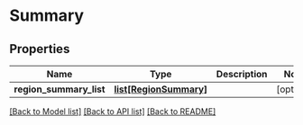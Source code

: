 # Summary

## Properties
Name | Type | Description | Notes
------------ | ------------- | ------------- | -------------
**region_summary_list** | [**list[RegionSummary]**](RegionSummary.md) |  | [optional] 

[[Back to Model list]](../README.md#documentation-for-models) [[Back to API list]](../README.md#documentation-for-api-endpoints) [[Back to README]](../README.md)


